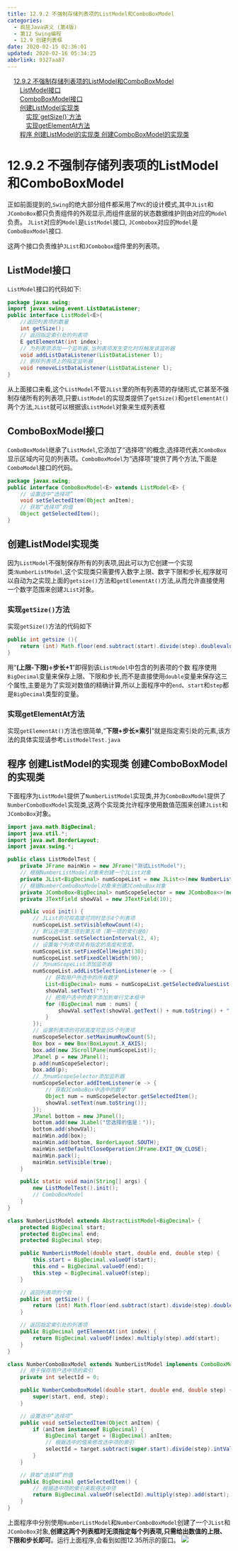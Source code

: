 ```yaml
---
title: 12.9.2 不强制存储列表项的ListModel和ComboBoxModel
categories: 
  - 疯狂Java讲义 (第4版)
  - 第12 Swing编程
  - 12.9 创建列表框
date: 2020-02-15 02:36:01
updated: 2020-02-16 05:34:25
abbrlink: 9327aa87
---
```

<div id='my_toc'><a href="/JavaReadingNotes/9327aa87/#12-9-2-不强制存储列表项的ListModel和ComboBoxModel" class="header_1">12.9.2 不强制存储列表项的ListModel和ComboBoxModel</a>&nbsp;<br><a href="/JavaReadingNotes/9327aa87/#ListModel接口" class="header_2">ListModel接口</a>&nbsp;<br><a href="/JavaReadingNotes/9327aa87/#ComboBoxModel接口" class="header_2">ComboBoxModel接口</a>&nbsp;<br><a href="/JavaReadingNotes/9327aa87/#创建ListModel实现类" class="header_2">创建ListModel实现类</a>&nbsp;<br><a href="/JavaReadingNotes/9327aa87/#实现-getSize-方法" class="header_3">实现`getSize()`方法</a>&nbsp;<br><a href="/JavaReadingNotes/9327aa87/#实现getElementAt方法" class="header_3">实现getElementAt方法</a>&nbsp;<br><a href="/JavaReadingNotes/9327aa87/#程序-创建ListModel的实现类-创建ComboBoxModel的实现类" class="header_2">程序 创建ListModel的实现类 创建ComboBoxModel的实现类</a>&nbsp;<br></div>
<style>.header_1{margin-left: 1em;}.header_2{margin-left: 2em;}.header_3{margin-left: 3em;}.header_4{margin-left: 4em;}.header_5{margin-left: 5em;}.header_6{margin-left: 6em;}</style>
<!--more-->
<script>if (navigator.platform.search('arm')==-1){document.getElementById('my_toc').style.display = 'none';}var e,p = document.getElementsByTagName('p');while (p.length>0) {e = p[0];e.parentElement.removeChild(e);}</script>

<!--end-->
# 12.9.2 不强制存储列表项的ListModel和ComboBoxModel
正如前面提到的,`Swing`的绝大部分组件都采用了`MVC`的设计模式,其中`JList`和`JComboBox`都只负责组件的外观显示,而组件底层的状态数据维护则由对应的`Model`负责。
`JList`对应的`Model`是`ListModel`接口,
`JCombobox`对应的`Model`是`ComboBoxModel`接口.

这两个接口负责维护`JList`和`JCombobox`组件里的列表项。
## ListModel接口
`ListModel`接口的代码如下:
```java
package javax.swing;
import javax.swing.event.ListDataListener;
public interface ListModel<E>{
    //返回列表项的数量
    int getSize();
    // 返回指定索引处的列表项
    E getElementAt(int index);
    // 为列表项添加一个监听器,当列表项发生变化时将触发该监听器
    void addListDataListener(ListDataListener l);
    // 删除列表项上的指定监听器
    void removeListDataListener(ListDataListener l);
}
```
从上面接口来看,这个`ListModel`不管`JList`里的所有列表项的存储形式,它甚至不强制存储所有的列表项,只要`ListModel`的实现类提供了`getSize()`和`getElementAt()`两个方法,`JList`就可以根据该`ListModel`对象来生成列表框
## ComboBoxModel接口
`ComboBoxModel`继承了`ListModel`,它添加了“选择项”的概念,选择项代表`JComboBox`显示区域内可见的列表项。`ComboBoxModel`为“选择项”提供了两个方法,下面是`ComboModel`接口的代码。
```java
package javax.swing;
public interface ComboBoxModel<E> extends ListModel<E> {
    // 设置选中“选择项”
    void setSelectedItem(Object anItem);
    // 获取“选择项”的值
    Object getSelectedItem();
}
```
## 创建ListModel实现类
因为`ListModel`不强制保存所有的列表项,因此可以为它创建一个实现类:`NumberListModel`,这个实现类只需要传入数字上限、数字下限和步长,程序就可以自动为之实现上面的`getsize()`方法和`getElementAt()`方法,从而允许直接使用一个数字范围来创建`JList`对象。
### 实现`getSize()`方法
实现`getSize()`方法的代码如下
```java
public int getsize (){
    return (int) Math.floor(end.subtract(start).divide(step).doublevalue())+ 1;
}
```
用“**(上限-下限)÷步长+1**”即得到该`ListModel`中包含的列表项的个数
程序使用`BigDecimal`变量来保存上限、下限和步长,而不是直接使用`double`变量来保存这三个属性,主要是为了实现对数值的精确计算,所以上面程序中的`end`、`start`和`step`都是`BigDecimal`类型的变量。
### 实现getElementAt方法
实现`getElementAt()`方法也很简单,“**下限+步长×索引**”就是指定索引处的元素,该方法的具体实现请参考`ListModelTest.java`

## 程序 创建ListModel的实现类 创建ComboBoxModel的实现类
下面程序为`ListModel`提供了`NumberListModel`实现类,并为`ComboBoxModel`提供了`NumberComboBoxModel`实现类,这两个实现类允许程序使用数值范围来创建`JList`和`JComboBox`对象。
```java
import java.math.BigDecimal;
import java.util.*;
import java.awt.BorderLayout;
import javax.swing.*;

public class ListModelTest {
    private JFrame mainWin = new JFrame("测试ListModel");
    // 根据NumberListModel对象来创建一个JList对象
    private JList<BigDecimal> numScopeList = new JList<>(new NumberListModel(1, 21, 2));
    // 根据NumberComboBoxModel对象来创建JComboBox对象
    private JComboBox<BigDecimal> numScopeSelector = new JComboBox<>(new NumberComboBoxModel(0.1, 1.2, 0.1));
    private JTextField showVal = new JTextField(10);

    public void init() {
        // JList的可视高度可同时显示4个列表项
        numScopeList.setVisibleRowCount(4);
        // 默认选中第三项到第五项（第一项的索引是0）
        numScopeList.setSelectionInterval(2, 4);
        // 设置每个列表项具有指定的高度和宽度。
        numScopeList.setFixedCellHeight(30);
        numScopeList.setFixedCellWidth(90);
        // 为numScopeList添加监听器
        numScopeList.addListSelectionListener(e -> {
            // 获取用户所选中的所有数字
            List<BigDecimal> nums = numScopeList.getSelectedValuesList();
            showVal.setText("");
            // 把用户选中的数字添加到单行文本框中
            for (BigDecimal num : nums) {
                showVal.setText(showVal.getText() + num.toString() + ", ");
            }
        });
        // 设置列表项的可视高度可显示5个列表项
        numScopeSelector.setMaximumRowCount(5);
        Box box = new Box(BoxLayout.X_AXIS);
        box.add(new JScrollPane(numScopeList));
        JPanel p = new JPanel();
        p.add(numScopeSelector);
        box.add(p);
        // 为numScopeSelector添加监听器
        numScopeSelector.addItemListener(e -> {
            // 获取JComboBox中选中的数字
            Object num = numScopeSelector.getSelectedItem();
            showVal.setText(num.toString());
        });
        JPanel bottom = new JPanel();
        bottom.add(new JLabel("您选择的值是："));
        bottom.add(showVal);
        mainWin.add(box);
        mainWin.add(bottom, BorderLayout.SOUTH);
        mainWin.setDefaultCloseOperation(JFrame.EXIT_ON_CLOSE);
        mainWin.pack();
        mainWin.setVisible(true);
    }

    public static void main(String[] args) {
        new ListModelTest().init();
        // ComboBoxModel
    }
}

class NumberListModel extends AbstractListModel<BigDecimal> {
    protected BigDecimal start;
    protected BigDecimal end;
    protected BigDecimal step;

    public NumberListModel(double start, double end, double step) {
        this.start = BigDecimal.valueOf(start);
        this.end = BigDecimal.valueOf(end);
        this.step = BigDecimal.valueOf(step);
    }

    // 返回列表项的个数
    public int getSize() {
        return (int) Math.floor(end.subtract(start).divide(step).doubleValue()) + 1;
    }

    // 返回指定索引处的列表项
    public BigDecimal getElementAt(int index) {
        return BigDecimal.valueOf(index).multiply(step).add(start);
    }
}

class NumberComboBoxModel extends NumberListModel implements ComboBoxModel<BigDecimal> {
    // 用于保存用户选中项的索引
    private int selectId = 0;

    public NumberComboBoxModel(double start, double end, double step) {
        super(start, end, step);
    }

    // 设置选中“选择项”
    public void setSelectedItem(Object anItem) {
        if (anItem instanceof BigDecimal) {
            BigDecimal target = (BigDecimal) anItem;
            // 根据选中的值来修改选中项的索引
            selectId = target.subtract(super.start).divide(step).intValue();
        }
    }

    // 获取“选择项”的值
    public BigDecimal getSelectedItem() {
        // 根据选中项的索引来取得选中项
        return BigDecimal.valueOf(selectId).multiply(step).add(start);
    }
}
```
上面程序中分别使用`NumberListModel`和`NumberComboBoxModel`创建了一个`JList`和`JComboBox`对象,**创建这两个列表框时无须指定每个列表项,只需给出数值的上限、下限和步长即可**。运行上面程序,会看到如图12.35所示的窗口。
![](https://raw.githubusercontent.com/lanlan2017/images/master/CrazyJavaHandout4/Chapter12/12.9.2/1.png)
<!-- CrazyJavaHandout4/Chapter12/12.9.2/ -->
